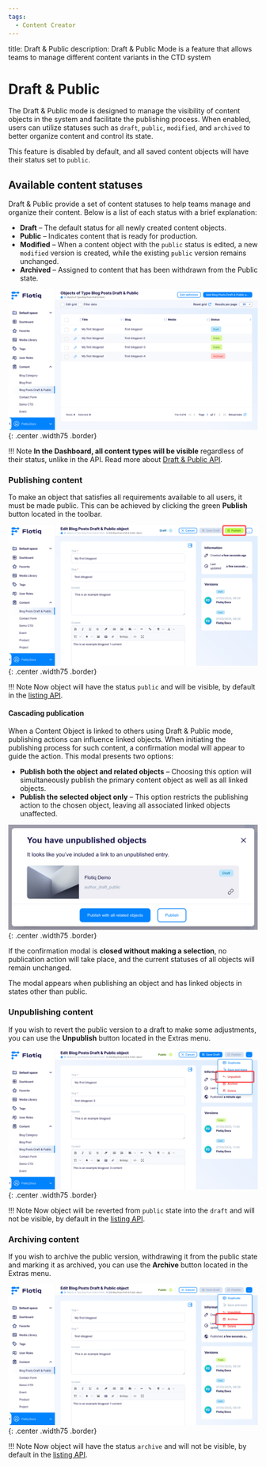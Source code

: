 ```yaml
---
tags:
  - Content Creator
---
```


title: Draft & Public
description: Draft & Public Mode is a feature that allows teams to manage different content variants in the CTD system

# Draft & Public

The Draft & Public mode is designed to manage the visibility of content objects in the system and facilitate the
publishing process.
When enabled, users can utilize statuses such as `draft`, `public`, `modified`, and `archived` to better organize
content and control its state.

This feature is disabled by default, and all saved content objects will have their status set to `public`.

## Available content statuses

Draft & Public provide a set of content statuses to help teams manage and organize their content. 
Below is a list of each status with a brief explanation:

- **Draft** – The default status for all newly created content objects.
- **Public** – Indicates content that is ready for production.
- **Modified** – When a content object with the `public` status is edited, a new `modified` version is created, while the existing `public` version remains unchanged.
- **Archived** – Assigned to content that has been withdrawn from the Public state.

![Content objects grid](../images/co-form/draftpublic/cto-grid.png){: .center .width75 .border}

!!! Note
    **In the Dashboard, all content types will be visible** regardless of their status, unlike in the API.
    Read more about [Draft & Public API](/docs/API/draft-public/draft-public).

### Publishing content

To make an object that satisfies all requirements available to all users, it must be made public.
This can be achieved by clicking the green **Publish** button located in the toolbar.   

![Publishing object](../images/co-form/draftpublic/publish-draft.png){: .center .width75 .border}

!!! Note
    Now object  will have the status `public` and will be visible, by default in the [listing API](/docs/API/draft-public/draft-public).

#### Cascading publication

When a Content Object is linked to others using Draft & Public mode, publishing actions can influence linked objects. 
When initiating the publishing process for such content, a confirmation modal will appear to guide the action. This modal presents two options:

* **Publish both the object and related objects** – Choosing this option will simultaneously publish the primary content object as well as all linked objects.
* **Publish the selected object only** – This option restricts the publishing action to the chosen object, leaving all associated linked objects unaffected.

![Cascading publication](../images/co-form/draftpublic/cascade-publish.png){: .center .width75 .border}

If the confirmation modal is **closed without making a selection**, no publication action will take place, and the current statuses of all objects will remain unchanged.

The modal appears when publishing an object and has linked objects in states other than public.

### Unpublishing content

If you wish to revert the public version to a draft to make some adjustments,
you can use the **Unpublish** button located in the Extras menu.

![Unpublishing object](../images/co-form/draftpublic/unpublishing.png){: .center .width75 .border}

!!! Note
    Now object will be reverted from `public` state into the `draft` and will not be visible, by default in the [listing API](/docs/API/draft-public/draft-public).

### Archiving content

If you wish to archive the public version, withdrawing it from the public state and marking it as archived,
you can use the **Archive** button located in the Extras menu.

![Archiving object](../images/co-form/draftpublic/archive.png){: .center .width75 .border}

!!! Note
    Now object  will have the status `archive` and will not be visible, by default in the [listing API](/docs/API/draft-public/draft-public).
